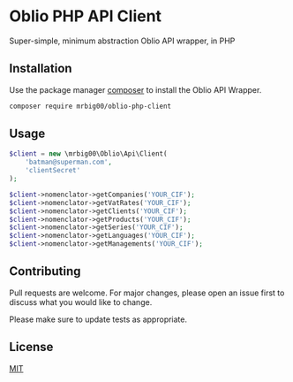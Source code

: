 # Oblio PHP API Client

Super-simple, minimum abstraction Oblio API wrapper, in PHP

## Installation

Use the package manager [composer](https://getcomposer.org/) to install the Oblio API Wrapper.

```bash
composer require mrbig00/oblio-php-client
```

## Usage

```php
$client = new \mrbig00\Oblio\Api\Client(
    'batman@superman.com',
    'clientSecret'
);

$client->nomenclator->getCompanies('YOUR_CIF');
$client->nomenclator->getVatRates('YOUR_CIF');
$client->nomenclator->getClients('YOUR_CIF');
$client->nomenclator->getProducts('YOUR_CIF');
$client->nomenclator->getSeries('YOUR_CIF');
$client->nomenclator->getLanguages('YOUR_CIF');
$client->nomenclator->getManagements('YOUR_CIF');
```

## Contributing
Pull requests are welcome. For major changes, please open an issue first to discuss what you would like to change.

Please make sure to update tests as appropriate.

## License
[MIT](https://choosealicense.com/licenses/mit/)
